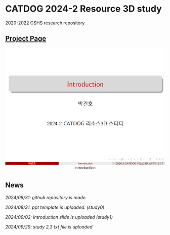 # CATDOG 2024-2 Resource 3D study
2020-2022 GSHS research repository

## [Project Page](https://github.com/Rascal0902/C-D_Blender_Study)

<p align="center">
    <img src="/docs/Main.png">
    <br>
    <sup>Introduction</sup>
    <br>
</p>

## News 
*2024/08/31: github repository is made.*

*2024/08/31: ppt template is uploaded. (study0)*

*2024/09/02: Introduction slide is uploaded (study1)*

*2024/09/29: study 2,3 txt file is uploaded*
